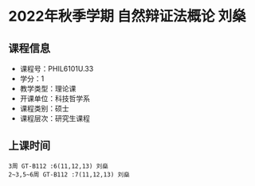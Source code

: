 # 2022年秋季学期 自然辩证法概论 刘燊






## 课程信息

- 课程号：PHIL6101U.33
- 学分：1
- 教学类型：理论课
- 开课单位：科技哲学系
- 课程类别：硕士
- 课程层次：研究生课程

## 上课时间

```
3周 GT-B112 :6(11,12,13) 刘燊
2~3,5~6周 GT-B112 :7(11,12,13) 刘燊
```

